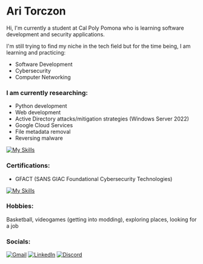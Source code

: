 # Ari Torczon

Hi, I'm currently a student at Cal Poly Pomona who is learning software development and security applications.

I'm still trying to find my niche in the tech field but for the time being, I am learning and practicing:
- Software Development
- Cybersecurity
- Computer Networking

### I am currently researching:
- Python development
- Web development
- Active Directory attacks/mitigation strategies (Windows Server 2022)
- Google Cloud Services
- File metadata removal
- Reversing malware

[![My Skills](https://skillicons.dev/icons?i=git,react,docker,gcp,npm,firebase,postgres,windows&perline=9)](https://skillicons.dev)

### Certifications:
- GFACT (SANS GIAC Foundational Cybersecurity Technologies)

[![My Skills](https://skillicons.dev/icons?i=py,c,mysql,bash,linux,kali&per)](https://skillicons.dev)

### Hobbies:
Basketball, videogames (getting into modding), exploring places, looking for a job

### Socials:
[![Gmail](https://skillicons.dev/icons?i=gmail)](mailto:thearitorczon@gmail.com) [![LinkedIn](https://skillicons.dev/icons?i=linkedin)](https://www.linkedin.com/in/aritorczon/) [![Discord](https://skillicons.dev/icons?i=discord)](https://discord.com/users/191704607435653122)

<!--
**AriT000/AriT000** is a ✨ _special_ ✨ repository because its `README.md` (this file) appears on your GitHub profile.

Here are some ideas to get you started:

- 🔭 I’m currently working on ...
- 🌱 I’m currently learning ...
- 👯 I’m looking to collaborate on ...
- 🤔 I’m looking for help with ...
- 💬 Ask me about ...
- 📫 How to reach me: ...
- 😄 Pronouns: ...
- ⚡ Fun fact: ...
-->
